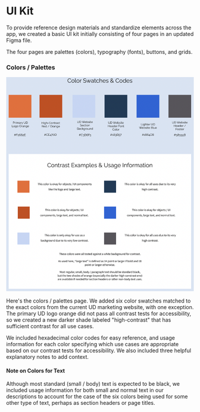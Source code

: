 # UI Kit

To provide reference design materials and standardize elements across the app, we created a basic UI kit initially consisting of four pages in an updated Figma file.

The four pages are palettes (colors), typography (fonts), buttons, and grids.

### Colors / Palettes

<img title="Colors-Palettes" alt="A Figma page with a row of six colors swatches and a white box with usage information for each color below" src="./Colors-Palettes.png">

Here's the colors / palettes page. We added six color swatches matched to the exact colors from the current UD marketing website, with one exception. The primary UD logo orange did not pass all contrast tests for accessibility, so we created a new darker shade labeled "high-contrast" that has sufficient contrast for all use cases.

We included hexadecimal color codes for easy reference, and usage information for each color specifying which use cases are appropriate based on our contrast tests for accessibility. We also included three helpful explanatory notes to add context.

#### Note on Colors for Text

Although most standard (small / body) text is expected to be black, we included usage information for both small and normal text in our descriptions to account for the case of the six colors being used for some other type of text, perhaps as section headers or page titles.
